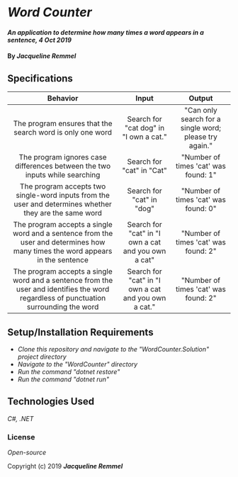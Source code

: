 # _Word Counter_

#### _An application to determine how many times a word appears in a sentence, 4 Oct 2019_

#### By _**Jacqueline Remmel**_

## Specifications

| Behavior | Input | Output |
| :------: | :---: | :----: |
| The program ensures that the search word is only one word | Search for "cat dog" in "I own a cat." | "Can only search for a single word; please try again." |
| The program ignores case differences between the two inputs while searching | Search for "cat" in "Cat" | "Number of times 'cat' was found: 1" |
| The program accepts two single-word inputs from the user and determines whether they are the same word | Search for "cat" in "dog" | "Number of times 'cat' was found: 0" |
| The program accepts a single word and a sentence from the user and determines how many times the word appears in the sentence | Search for "cat" in "I own a cat and you own a cat" | "Number of times 'cat' was found: 2" |
| The program accepts a single word and a sentence from the user and identifies the word regardless of punctuation surrounding the word | Search for "cat" in "I own a cat and you own a cat." | "Number of times 'cat' was found: 2" |


## Setup/Installation Requirements

* _Clone this repository and navigate to the "WordCounter.Solution" project directory_
* _Navigate to the "WordCounter" directory_
* _Run the command "dotnet restore"_
* _Run the command "dotnet run"_

## Technologies Used

_C#, .NET_

### License

*Open-source*

Copyright (c) 2019 **_Jacqueline Remmel_**